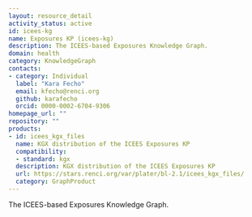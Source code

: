 ```yaml
---
layout: resource_detail
activity_status: active
id: icees-kg
name: Exposures KP (icees-kg)
description: The ICEES-based Exposures Knowledge Graph.
domain: health
category: KnowledgeGraph
contacts:
- category: Individual
  label: "Kara Fecho"
  email: kfecho@renci.org
  github: karafecho
  orcid: 0000-0002-6704-9306
homepage_url: ""
repository: ""
products:
- id: icees_kgx_files
  name: KGX distribution of the ICEES Exposures KP
  compatibility:
  - standard: kgx
  description: KGX distribution of the ICEES Exposures KP
  url: https://stars.renci.org/var/plater/bl-2.1/icees_kgx_files/
  category: GraphProduct
---
```


The ICEES-based Exposures Knowledge Graph.
